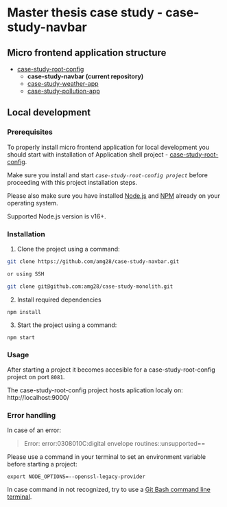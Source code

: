 # Master thesis case study - case-study-navbar

## Micro frontend application structure


+ [case-study-root-config](https://github.com/amg28/case-study-root-config)   
    + **case-study-navbar (current repository)**
    + [case-study-weather-app](https://github.com/amg28/case-study-weather-app)
    + [case-study-pollution-app](https://github.com/amg28/case-study-pollution-app)


## Local development

### Prerequisites
To properly install micro frontend application for local development you should start with installation of Application shell project - [case-study-root-config](https://github.com/amg28/case-study-root-config).

Make sure you install and start _`case-study-root-config project`_ before proceeding with this project installation steps.

Please also make sure you have installed [Node.js](https://nodejs.org/en/) and [NPM](https://www.npmjs.com/) already  on your operating system.

Supported Node.js version is v16+.

### Installation 

1. Clone the project using a command:
```sh
git clone https://github.com/amg28/case-study-navbar.git

or using SSH

git clone git@github.com:amg28/case-study-monolith.git
```

2. Install required dependencies
```
npm install
```

3. Start the project using a command:
```
npm start
```

### Usage

After starting a project it becomes accesible for a case-study-root-config project on port `8081`.

The case-study-root-config project hosts aplication localy on: http://localhost:9000/


### Error handling

In case of an error: 
> Error: error:0308010C:digital envelope routines::unsupported==

Please use a command in your terminal to set an environment variable before starting a project:
```
export NODE_OPTIONS=--openssl-legacy-provider
```

In case command in not recognized, try to use a [Git Bash command line terminal](https://git-scm.com/downloads).